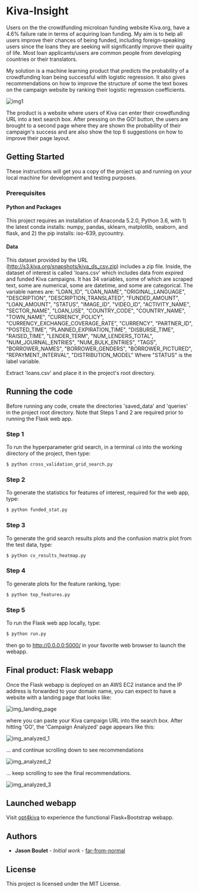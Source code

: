 # Kiva-Insight

Users on the the crowdfunding microloan funding website Kiva.org, have a 4.6% failure rate in terms of acquiring loan funding. My aim is to help all users improve their chances of being funded, including foreign-speaking users since the loans they are seeking will significantly improve their quality of life. Most loan applicants/users are common people from developing countries or their translators.

My solution is a machine learning product that predicts the probability of a crowdfunding loan being successful with logistic regression. It also gives recommendations on how to improve the structure of some the text boxes on the campaign website by ranking their logistic regression coefficients.

![img1](diagram.jpg)

The product is a website where users of Kiva can enter their crowdfunding URL into a text search box. After pressing on the GO! button, the users are brought to a second page where they are shown the probability of their campaign's success and are also show the top 6 suggestions on how to improve their page layout.

## Getting Started

These instructions will get you a copy of the project up and running on your local machine for development and testing purposes.

### Prerequisites

#### Python and Packages

This project requires an installation of Anaconda 5.2.0, Python 3.6, with 1) the latest conda installs: numpy, pandas, sklearn, matplotlib, seaborn, and flask, and 2) the pip installs: iso-639, pycountry.

#### Data

This dataset provided by the URL (http://s3.kiva.org/snapshots/kiva_ds_csv.zip) includes a zip file. Inside, the dataset of interest is called 'loans.csv' which includes data from expired and funded Kiva campaigns. It has 34 variables, some of which are scraped text, some are numerical, some are datetime, and some are categorical. The variable names are: "LOAN_ID", "LOAN_NAME", "ORIGINAL_LANGUAGE", "DESCRIPTION", "DESCRIPTION_TRANSLATED", "FUNDED_AMOUNT", "LOAN_AMOUNT", "STATUS", "IMAGE_ID", "VIDEO_ID", "ACTIVITY_NAME", "SECTOR_NAME", "LOAN_USE", "COUNTRY_CODE", "COUNTRY_NAME", "TOWN_NAME", "CURRENCY_POLICY", "CURRENCY_EXCHANGE_COVERAGE_RATE", "CURRENCY", "PARTNER_ID", "POSTED_TIME", "PLANNED_EXPIRATION_TIME", "DISBURSE_TIME", "RAISED_TIME", "LENDER_TERM", "NUM_LENDERS_TOTAL", "NUM_JOURNAL_ENTRIES", "NUM_BULK_ENTRIES", "TAGS", "BORROWER_NAMES", "BORROWER_GENDERS", "BORROWER_PICTURED", "REPAYMENT_INTERVAL", "DISTRIBUTION_MODEL" Where "STATUS" is the label variable.

Extract 'loans.csv' and place it in the project's root directory.

## Running the code

Before running any code, create the directories 'saved_data' and 'queries' in the project root directory. Note that Steps 1 and 2 are required prior to running the Flask web app.

### Step 1

To run the hyperparameter grid search, in a terminal `cd` into the working directory of the project, then type:

```bash
$ python cross_validation_grid_search.py
```

### Step 2

To generate the statistics for features of interest, required for the web app, type:

```bash
$ python funded_stat.py
```

### Step 3

To generate the grid search results plots and the confusion matrix plot from the test data, type:

```bash
$ python cv_results_heatmap.py
```

### Step 4

To generate plots for the feature ranking, type:

```bash
$ python top_features.py
```

### Step 5

To run the Flask web app locally, type:

```bash
$ python run.py
```

then go to http://0.0.0.0:5000/ in your favorite web browser to launch the webapp.


## Final product: Flask webapp

Once the Flask webapp is deployed on an AWS EC2 instance and the IP address is forwarded to your domain name, you can expect to have a website with a landing page that looks like:

![img_landing_page](screenshot_landing_page.jpg)

where you can paste your Kiva campaign URL into the search box. After hitting 'GO', the 'Campaign Analyzed' page appears like this:

![img_analyzed_1](screenshot_analyzed_1.jpg)

... and continue scrolling down to see recommendations

![img_analyzed_2](screenshot_analyzed_2.jpg)

... keep scrolling to see the final recommendations.

![img_analyzed_3](screenshot_analyzed_3.jpg)

## Launched webapp

Visit [opt4kiva](www.opt4kiva.com) to experience the functional Flask+Bootstrap webapp.




## Authors

* **Jason Boulet** - *Initial work* - [far-from-normal](https://github.com/far-from-normal)


## License

This project is licensed under the MIT License.
